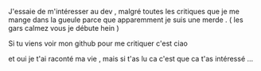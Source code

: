 J'essaie de m'intéresser au dev , malgré toutes les critiques que je me mange dans la gueule 
parce que apparemment je suis une merde . ( les gars calmez vous je débute hein )

Si tu viens voir mon github pour me critiquer c'est ciao

et oui je t'ai raconté ma vie , mais si t'as lu ca c'est que  ca t'as intéressé ...
